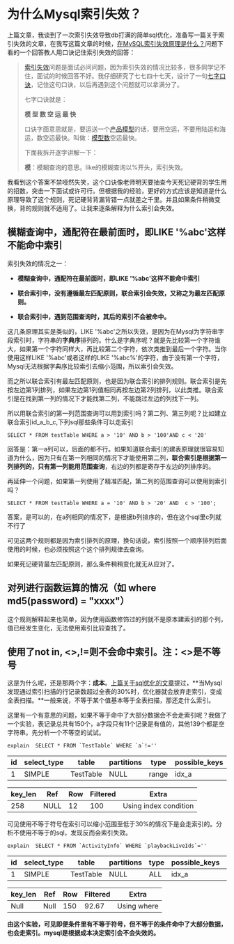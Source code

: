 

# 为什么Mysql索引失效？



上篇文章，我谈到了一次索引失效导致db打满的简单sql优化，准备写一篇关于索引失效的文章，在我写这篇文章的时候，[在MySQL索引失效原理是什么？](https://www.zhihu.com/question/421944348)问题下看的一个回答教人用口诀记住索引失效的回答：

> [索引失效](https://www.zhihu.com/search?q=索引失效&search_source=Entity&hybrid_search_source=Entity&hybrid_search_extra={"sourceType"%3A"answer"%2C"sourceId"%3A2251613556})问题是面试必问问题，因为索引失效的情况比较多，很多同学记不住，面试的时候回答不好。我仔细研究了七七四十七天，设计了一句[七字口诀](https://www.zhihu.com/search?q=七字口诀&search_source=Entity&hybrid_search_source=Entity&hybrid_search_extra={"sourceType"%3A"answer"%2C"sourceId"%3A2251613556})，记住这句口诀，以后再遇到这个问题就可以拿满分了。
>
> 七字口诀就是：
>
> **模 型 数 空 运 最 快**
>
> 口诀字面意思就是，要运送一个[产品模型](https://www.zhihu.com/search?q=产品模型&search_source=Entity&hybrid_search_source=Entity&hybrid_search_extra={"sourceType"%3A"answer"%2C"sourceId"%3A2251613556})的话，要用空运，不要用陆运和海运，数空运最快。叫做：[模型数](https://www.zhihu.com/search?q=模型数&search_source=Entity&hybrid_search_source=Entity&hybrid_search_extra={"sourceType"%3A"answer"%2C"sourceId"%3A2251613556})空运最快。
>
> 下面我拆开逐字讲解一下：
>
> **模**：模糊查询的意思。like的模糊查询以%开头，索引失效。

我看到这个答案不禁哑然失笑，这个口诀像老师明天要抽查今天死记硬背的学生用的招数，突击一下面试或许可行。但根据我的经验，更好的方式应该是知道是什么原理导致了这个规则，死记硬背背漏背错一点就差之千里。并且如果条件稍微变换，背的规则就不适用了。让我来逐条解释为什么索引会失效。





## 模糊查询中，通配符在最前面时，即LIKE '%abc'这样不能命中索引



索引失效的情况之一：

- **模糊查询中，通配符在最前面时，即LIKE '%abc'这样不能命中索引**

- **联合索引中，没有遵循最左匹配原则，联合索引会失效，又称之为最左匹配原则。**

- **联合索引中，遇到范围查询时，其后的索引不会被命中。**

  

这几条原理其实是类似的，LIKE '%abc'之所以失效，是因为在Mysql为字符串字段索引时，字符串的**字典序**排列的。什么是字典序呢？就是先比较第一个字符谁大，如果第一个字符同样大，再比较第二个字符，依次类推到最后一个字符。当你使用这样LIKE '%abc'或者这样的LIKE '%abc%'的字符，由于没有第一个字符，Mysql无法根据字典序比较索引去缩小范围，所以索引会失效。

而之所以联合索引有最左匹配原则，也是因为联合索引的排列规则。联合索引是先按左边第1列排列，如果左边第1列值相同再按左边第2列排列，以此类推。联合索引是在找到第一列的情况下才能找第二列，不能跳过左边的列找下一列。

所以用联合索引的第一列范围查询可以用到索引吗？第二列、第三列呢？比如建立联合索引id_a_b_c,下列sql那些条件可以走索引

```
SELECT * FROM testTable WHERE a > '10' AND b > '100'AND c < '20'

```

回答是：第一a列可以，后面的都不行。如果知道联合索引的建表原理就很容易知道为什么，因为只有在第一列相同的情况下才能使用第二列，**联合索引是根据第一列排列的，只有第一列能用范围查询**，右边的列都是寄存于左边的列排序的。

再延伸一个问题，如果第一列使用了精准匹配，第二列的范围查询可以使用到索引吗？

```
SELECT * FROM testTable WHERE a = '10' AND b > '20' AND  c > '100';

```

答案，是可以的，在a列相同的情况下，是根据b列排序的，但在这个sql里c列就不行了

可见这两个规则都是因为索引排列的原理，换句话说，索引按照一个顺序排列后面使用的时候，也必须按照这个这个排列规律去查询。

如果死记硬背最左匹配原则，那么条件稍稍变化就无从应对了。



## 对列进行函数运算的情况（如 where md5(password) = "xxxx"）

这个规则解释起来也简单，因为使用函数修饰过的列就不是原本建索引的那个列，值已经发生变化，无法使用索引比较查找了。



## 使用了not in, <>,!=则不会命中索引。注：<>是不等号

这是为什么呢，还是那两个字：**成本**。[上篇关于sql优化的文章](https://zhuanlan.zhihu.com/p/656972135/preview?comment=0&catalog=0)提过，**当Mysql发现通过索引扫描的行记录数超过全表的30%时，优化器就会放弃走索引，变成全表扫描。**一般来说，不等于某个值基本等于全表扫描，那还走什么索引。

这里有一个有意思的问题，如果不等于命中了大部分数据会不会走索引呢？我做了一个实验，表记录总共有150个，a字段只有11个记录是有值的，其他139个都是空字符串。先分析一个不等空的试试。

```
explain  SELECT * FROM `TestTable` WHERE `a`!=''
```

| id   | select_type | table     | partitions | type  | possible_keys | Key   |      |
| ---- | ----------- | --------- | ---------- | ----- | ------------- | ----- | ---- |
| 1    | SIMPLE      | TestTable | NULL       | range | idx_a         | idx_a |      |

| key_len | Ref  | Row  | Filtered | Extra                 |
| ------- | ---- | ---- | -------- | --------------------- |
| 258     | NULL | 12   | 100      | Using index condition |

可见使用不等于符号在索引可以缩小范围至低于30%的情况下是会走索引的。分析不使用不等于的sql，发现反而会索引失效。

```
explain  SELECT * FROM `ActivityInfo` WHERE `playbackLiveIds`=''
```

| id   | select_type | table     | partitions | type | possible_keys | Key  |      |
| ---- | ----------- | --------- | ---------- | ---- | ------------- | ---- | ---- |
| 1    | SIMPLE      | TestTable | NULL       | ALL  | idx_a         |      |      |

| key_len | Ref  | Row  | Filtered | Extra       |
| ------- | ---- | ---- | -------- | ----------- |
| Null    | Null | 150  | 92.67    | Using where |

**由这个实验，可见即便条件里有不等于符号，但不等于的条件命中了大部分数据，也会走索引。mysql是根据成本决定索引会不会失效的。**

